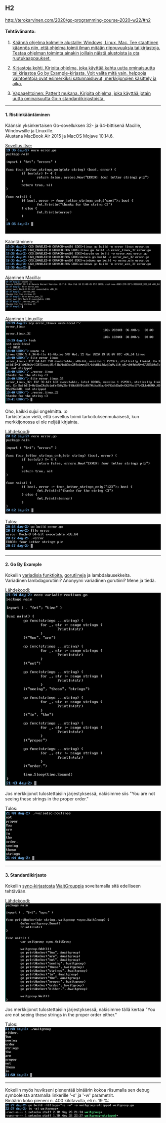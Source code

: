 ## H2

http://terokarvinen.com/2020/go-programming-course-2020-w22/#h2

#### Tehtävänanto:

1. [Käännä ohjelma kolmelle alustalle: Windows, Linux, Mac. Tee staattinen käännös niin, että ohjelma toimii ilman mitään riippuvuuksia tai kirjastoja. Testaa ohjelman toiminta ainakin joillain näistä alustoista ja ota ruutukaappaukset.](#tehtava1)

2. [Kirjastoja kohti. Kirjoita ohjelma, joka käyttää kahta uutta ominaisuutta tai kirjastoa Go by Example-kirjasta. Voit valita mitä vain, helppoja vaihtoehtoja ovat esimerkiksi satunnaisluvut, merkkijonojen käsittely ja aika.](#tehtava2)

3. [Vapaaehtoinen: Patterit mukana. Kirjoita ohjelma, joka käyttää jotain uutta ominaisuutta Go:n standardikirjastoista.](#tehtava3)

---

#### <a id="tehtava1">1. Ristiinkääntäminen</a>

Käänsin yksinkertaisen Go-sovelluksen 32- ja 64-bittisenä Macille, Windowsille ja Linuxille.\
Alustana MacBook Air 2015 ja MacOS Mojave 10.14.6.

[Sovellus itse:](error.go)\
![screenshot-1](/assignments/day-2/screenshots/source.png)

Kääntäminen:\
![screenshot-2](/assignments/day-2/screenshots/crosscompiling.png)

Ajaminen Macilla:\
![screenshot-3](/assignments/day-2/screenshots/execute-darwin.png)

Ajaminen Linuxilla:\
![screenshot-4](/assignments/day-2/screenshots/execute-linux.png)

Oho, kaikki sujui ongelmitta. :o\
Tarkistetaan vielä, että sovellus toimii tarkoituksenmukaisesti, kun merkkijonossa ei ole neljää kirjainta.

[Lähdekoodi](error.go):\
![screenshot-5](/assignments/day-2/screenshots/source-error.png)

Tulos:\
![screenshot-6](/assignments/day-2/screenshots/execute-darwin-error.png)

---

#### <a id="tehtava2">2. Go By Example</a>

Kokeilin [variadisia funktioita](https://gobyexample.com/variadic-functions), [gorutiineja](https://gobyexample.com/goroutines) ja lambdalausekkeita.\
Variadinen lambdagorutiini? Anonyymi variadinen gorutiini? Mene ja tiedä.

[Lähdekoodi:](variadic-routines.go)\
![screenshot-7](/assignments/day-2/screenshots/variadic-routines-source.png)

Jos merkkijonot tulostettaisiin järjestyksessä, näkisimme siis "You are not seeing these strings in the proper order."

Tulos:\
![screenshot-8](/assignments/day-2/screenshots/variadic-routines.png)

---

#### <a id="tehtava3">3. Standardikirjasto</a>

Kokeilin [sync-kirjastosta](https://golang.org/pkg/sync/) [WaitGrouppia](https://golang.org/pkg/sync/#WaitGroup) soveltamalla sitä edelliseen tehtävään.

[Lähdekoodi:](waitgroup.go)\
![screenshot-9](/assignments/day-2/screenshots/waitgroup-src.png)

Jos merkkijonot tulostettaisiin järjestyksessä, näkisimme tällä kertaa "You are not seeing these strings in the proper order either."

Tulos:\
![screenshot-10](/assignments/day-2/screenshots/waitgroup.png)

---

Kokeilin myös huvikseni pienentää binäärin kokoa riisumalla sen debug symboleista antamalla linkerille '-s' ja '-w' parametrit.\
Binäärin koko pieneni n. 400 kilotavulla, eli n. 19 %:\
![screenshot-11](/assignments/day-2/screenshots/waitgroup-stripped.png)
